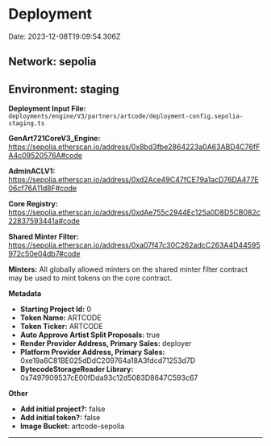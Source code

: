
# Deployment

Date: 2023-12-08T19:09:54.306Z

## **Network:** sepolia

## **Environment:** staging

**Deployment Input File:** `deployments/engine/V3/partners/artcode/deployment-config.sepolia-staging.ts`

**GenArt721CoreV3_Engine:** https://sepolia.etherscan.io/address/0x8bd3fbe2864223a0A63ABD4C76fFA4c09520576A#code

**AdminACLV1:** https://sepolia.etherscan.io/address/0xd2Ace49C47fCE79a1acD76DA477E06cf76A11d8F#code

**Core Registry:** https://sepolia.etherscan.io/address/0xdAe755c2944Ec125a0D8D5CB082c22837593441a#code

**Shared Minter Filter:** https://sepolia.etherscan.io/address/0xa07f47c30C262adcC263A4D44595972c50e04db7#code

**Minters:** All globally allowed minters on the shared minter filter contract may be used to mint tokens on the core contract.

**Metadata**

- **Starting Project Id:** 0
- **Token Name:** ARTCODE
- **Token Ticker:** ARTCODE
- **Auto Approve Artist Split Proposals:** true
- **Render Provider Address, Primary Sales:** deployer
- **Platform Provider Address, Primary Sales:** 0xe19a6C81BE025dDdC209764a18A3fdcd71253d7D
- **BytecodeStorageReader Library:** 0x7497909537cE00fDda93c12d5083D8647C593c67

**Other**

- **Add initial project?:** false
- **Add initial token?:** false
- **Image Bucket:** artcode-sepolia

---

